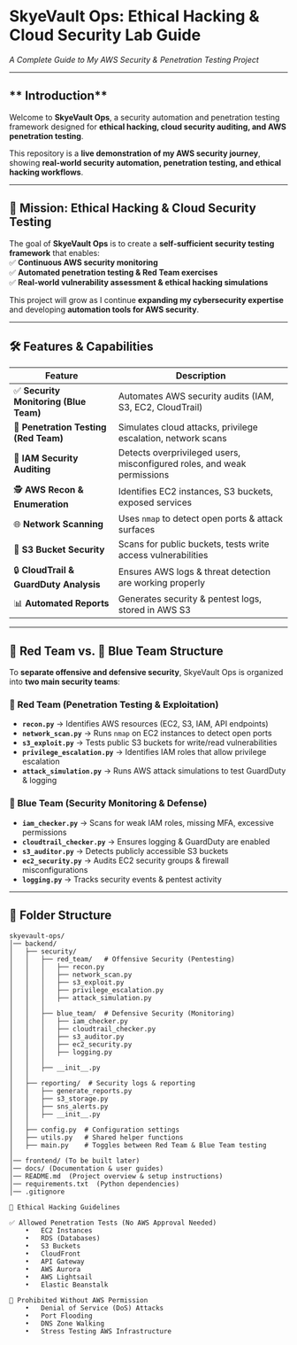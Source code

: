 # SkyeVault Ops: Ethical Hacking & Cloud Security Lab Guide  
*A Complete Guide to My AWS Security & Penetration Testing Project*  

---

## ** Introduction**  
Welcome to **SkyeVault Ops**, a security automation and penetration testing framework designed for **ethical hacking, cloud security auditing, and AWS penetration testing**.  

This repository is a **live demonstration of my AWS security journey**, showing **real-world security automation, penetration testing, and ethical hacking workflows**.  

---

## **🎯 Mission: Ethical Hacking & Cloud Security Testing**  
The goal of **SkyeVault Ops** is to create a **self-sufficient security testing framework** that enables:  
✅ **Continuous AWS security monitoring**  
✅ **Automated penetration testing & Red Team exercises**  
✅ **Real-world vulnerability assessment & ethical hacking simulations**  

This project will grow as I continue **expanding my cybersecurity expertise** and developing **automation tools for AWS security**.

---

## **🛠️ Features & Capabilities**  

| **Feature**        | **Description** |
|--------------------|----------------|
| ✅ **Security Monitoring (Blue Team)**  | Automates AWS security audits (IAM, S3, EC2, CloudTrail) |
| 🚀 **Penetration Testing (Red Team)**  | Simulates cloud attacks, privilege escalation, network scans |
| 🔐 **IAM Security Auditing**  | Detects overprivileged users, misconfigured roles, and weak permissions |
| 🕵️ **AWS Recon & Enumeration** | Identifies EC2 instances, S3 buckets, exposed services |
| 🌐 **Network Scanning**  | Uses `nmap` to detect open ports & attack surfaces |
| 📂 **S3 Bucket Security** | Scans for public buckets, tests write access vulnerabilities |
| 🔒 **CloudTrail & GuardDuty Analysis**  | Ensures AWS logs & threat detection are working properly |
| 📊 **Automated Reports** | Generates security & pentest logs, stored in AWS S3 |

---

## **🔴 Red Team vs. 🔵 Blue Team Structure**  

To **separate offensive and defensive security**, SkyeVault Ops is organized into **two main security teams**:  

### **🔴 Red Team (Penetration Testing & Exploitation)**  
- **`recon.py`** → Identifies AWS resources (EC2, S3, IAM, API endpoints)  
- **`network_scan.py`** → Runs `nmap` on EC2 instances to detect open ports  
- **`s3_exploit.py`** → Tests public S3 buckets for write/read vulnerabilities  
- **`privilege_escalation.py`** → Identifies IAM roles that allow privilege escalation  
- **`attack_simulation.py`** → Runs AWS attack simulations to test GuardDuty & logging  

### **🔵 Blue Team (Security Monitoring & Defense)**  
- **`iam_checker.py`** → Scans for weak IAM roles, missing MFA, excessive permissions  
- **`cloudtrail_checker.py`** → Ensures logging & GuardDuty are enabled  
- **`s3_auditor.py`** → Detects publicly accessible S3 buckets  
- **`ec2_security.py`** → Audits EC2 security groups & firewall misconfigurations  
- **`logging.py`** → Tracks security events & pentest activity  

---

## **📂 Folder Structure**
```plaintext
skyevault-ops/
│── backend/
│   ├── security/
│   │   ├── red_team/   # Offensive Security (Pentesting)
│   │   │   ├── recon.py              
│   │   │   ├── network_scan.py       
│   │   │   ├── s3_exploit.py         
│   │   │   ├── privilege_escalation.py  
│   │   │   ├── attack_simulation.py  
│   │   │
│   │   ├── blue_team/  # Defensive Security (Monitoring)
│   │   │   ├── iam_checker.py        
│   │   │   ├── cloudtrail_checker.py 
│   │   │   ├── s3_auditor.py         
│   │   │   ├── ec2_security.py       
│   │   │   ├── logging.py            
│   │   │
│   │   ├── __init__.py
│   │
│   ├── reporting/  # Security logs & reporting
│   │   ├── generate_reports.py  
│   │   ├── s3_storage.py        
│   │   ├── sns_alerts.py        
│   │   ├── __init__.py
│   │
│   ├── config.py  # Configuration settings
│   ├── utils.py   # Shared helper functions
│   ├── main.py    # Toggles between Red Team & Blue Team testing
│
│── frontend/ (To be built later)
│── docs/ (Documentation & user guides)
│── README.md  (Project overview & setup instructions)
│── requirements.txt  (Python dependencies)
│── .gitignore

📝 Ethical Hacking Guidelines

✅ Allowed Penetration Tests (No AWS Approval Needed)
	•	EC2 Instances
	•	RDS (Databases)
	•	S3 Buckets
	•	CloudFront
	•	API Gateway
	•	AWS Aurora
	•	AWS Lightsail
	•	Elastic Beanstalk

🚫 Prohibited Without AWS Permission
	•	Denial of Service (DoS) Attacks
	•	Port Flooding
	•	DNS Zone Walking
	•	Stress Testing AWS Infrastructure

